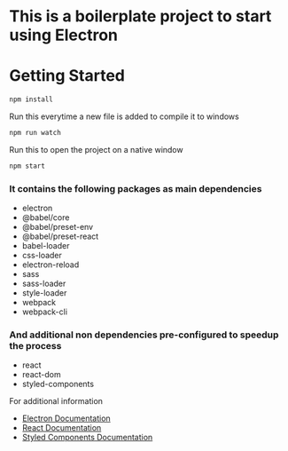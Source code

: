 # This is a boilerplate project to start using Electron
# Getting Started

```bash
npm install
```

Run this everytime a new file is added to compile it to windows

```bash
npm run watch
```

Run this to open the project on a native window
```bash
npm start
```

### It contains the following packages as main dependencies

- electron
- @babel/core
- @babel/preset-env
- @babel/preset-react
- babel-loader
- css-loader
- electron-reload
- sass
- sass-loader
- style-loader
- webpack
- webpack-cli

### And additional  non dependencies pre-configured to speedup the process

- react
- react-dom
- styled-components

For additional information
- [Electron Documentation](https://www.electronjs.org/)
- [React Documentation](https://react.dev/)
- [Styled Components Documentation](https://styled-components.com/)